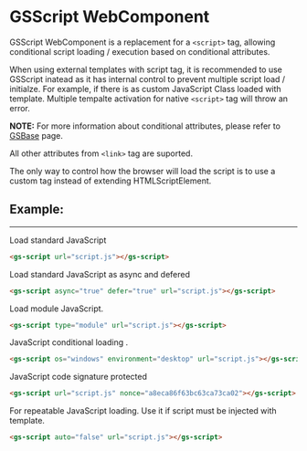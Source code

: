 # GSScript WebComponent

GSScript WebComponent is a replacement for a ```<script>``` tag, allowing conditional script loading / execution based on conditional attributes.

When using external templates with script tag, it is recommended to use GSScript inatead as it has internal control to prevent multiple script load / initialze.
For example, if there is as custom JavaScript Class loaded with template. Multiple tempalte activation for native ```<script>``` tag will throw an error.

**NOTE:** For more information about conditional attributes, please refer to [GSBase](./GSBase.md) page.

All other attributes from ```<link>``` tag are suported.

The only way to control how the browser will load the script is to use a custom tag instead of extending HTMLScriptElement.

## Example:
---

Load standard JavaScript

```html
<gs-script url="script.js"></gs-script>
```

Load standard JavaScript as async and defered 

```html
<gs-script async="true" defer="true" url="script.js"></gs-script>
```

Load module JavaScript.

```html
<gs-script type="module" url="script.js"></gs-script>
```

JavaScript conditional loading .

```html
<gs-script os="windows" environment="desktop" url="script.js"></gs-script>
```

JavaScript code signature protected 

```html
<gs-script url="script.js" nonce="a8eca86f63bc63ca73ca02"></gs-script>
```

For repeatable JavaScript loading.  Use it if script must be injected with template.

```html
<gs-script auto="false" url="script.js"></gs-script>
```
